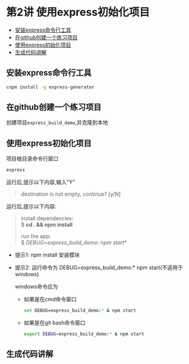 # 第2讲 使用express初始化项目

<!-- MarkdownTOC -->

- [安装express命令行工具](#安装express命令行工具)
- [在github创建一个练习项目](#在github创建一个练习项目)
- [使用express初始化项目](#使用express初始化项目)
- [生成代码讲解](#生成代码讲解)

<!-- /MarkdownTOC -->

## 安装express命令行工具

```bash
cnpm install -g express-generator
```


## 在github创建一个练习项目

创建项目`express_build_demo`,并克隆到本地


## 使用express初始化项目

项目根目录命令行窗口

```bash
express
```

运行后,提示以下内容,输入"Y"

> destination is not empty, continue? [y/N] 

运行后,提示以下内容:

> install dependencies:  
> 		$ **cd . && npm install**
>
> run the app:  
> 		$ **DEBUG=express_build_demo:* npm start**

- 提示1: npm install 安装模块
- 提示2: 运行命令为 DEBUG=express_build_demo:* npm start(不适用于windows)

	windows命令应为 	
		
	- 如果是在cmd命令窗口
		
		```bash
		set DEBUG=express_build_demo:* & npm start
		```

	- 如果是在git bash命令窗口
		
		```bash
		export DEBUG=express_build_demo:* & npm start
		```


## 生成代码讲解






